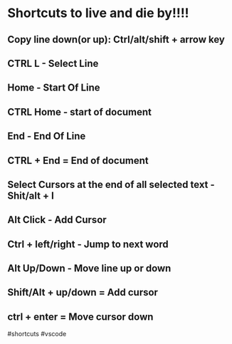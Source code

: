 # Shortcuts to live and die by!!!!
## Copy line down(or up): Ctrl/alt/shift + arrow key

## CTRL L - Select Line
## Home - Start Of Line
## CTRL Home - start of document

## End - End Of Line
## CTRL + End = End of document

## Select Cursors at the end of all selected text - Shit/alt + I

## Alt Click - Add Cursor
## Ctrl + left/right - Jump to next word

## Alt Up/Down - Move line up or down

## Shift/Alt + up/down = Add cursor
## ctrl + enter = Move cursor down
#shortcuts
#vscode




